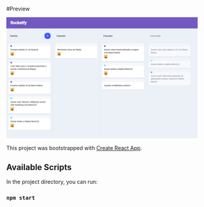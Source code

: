 #Preview

![alt text](https://github.com/albertozaranza/rocketfy/blob/master/img/screenshot.png)

This project was bootstrapped with [Create React App](https://github.com/facebook/create-react-app).

## Available Scripts

In the project directory, you can run:

### `npm start`
